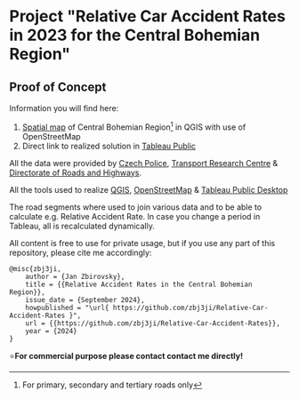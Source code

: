 # Project "Relative Car Accident Rates in 2023 for the Central Bohemian Region" 
## Proof of Concept

Information you will find here:
1. [Spatial map](Central_Bohemian_Region_WGS_84) of Central Bohemian Region[^1] in QGIS with use of OpenStreetMap
2. Direct link to realized solution in [Tableau Public](https://public.tableau.com/views/RelativeAccidentRateinCentralBohemianRegion/MainOverview?:language=en-US&:sid=39F22E03F39142BDA3BDE1D519610F27-0:0&:redirect=auth&:display_count=n&:origin=viz_share_link)

All the data were provided by [Czech Police](https://nehody.policie.cz/), [Transport Research Centre]() & [Directorate of Roads and Highways](https://scitani.rsd.cz/CSD_2020/pages/map/default.aspx).

All the tools used to realize [QGIS](https://www.qgis.org/), [OpenStreetMap](https://www.openstreetmap.org) & [Tableau Public Desktop](https://www.tableau.com/community/public)


The road segments where used to join various data and to be able to calculate e.g. Relative Accident Rate. In case you change a period in Tableau, all is recalculated dynamically.

All content is free to use for private usage, but if you use any part of this repository, please cite me accordingly:

```
@misc{zbj3ji,
    author = {Jan Zbirovsky},
    title = {{Relative Accident Rates in the Central Bohemian Region}},
    issue_date = {September 2024},
    howpublished = "\url{ https://github.com/zbj3ji/Relative-Car-Accident-Rates }",
    url = {{https://github.com/zbj3ji/Relative-Car-Accident-Rates}},
    year = {2024}
}
```
:star:**For commercial purpose please contact contact me directly!**

[^1]: For primary, secondary and tertiary roads only
